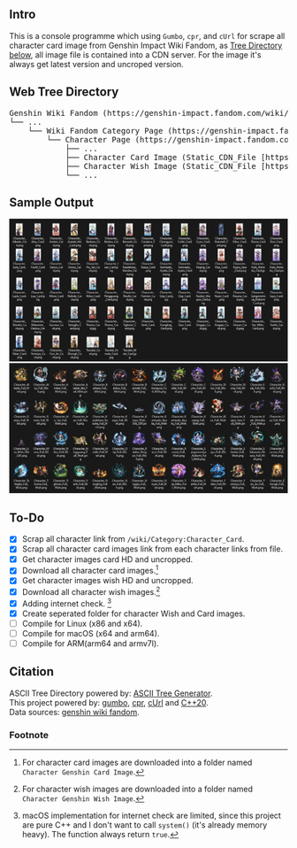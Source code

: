 ﻿## Intro

This is a console programme which using `Gumbo`, `cpr`, and `cUrl` for scrape all character card image from Genshin Impact Wiki Fandom, as [Tree Directory below](##Web-Tree-Directory), all image file is contained into a CDN server. For the image it's always get latest version and uncroped version.

## Web Tree Directory

<pre>
Genshin Wiki Fandom (https://genshin-impact.fandom.com/wiki/Genshin_Impact_Wiki)
└── ...
    └── Wiki Fandom Category Page (https://genshin-impact.fandom.com/wiki/Category:Character_Cards)
        └── Character Page (https://genshin-impact.fandom.com/wiki/*Character_Name*)
            ├── ...
            ├── Character Card Image (Static_CDN_File [https://static.wikia.nocookie.net/gensin-impact/images/8/8d/*Character_Name*/revision/latest/])
            ├── Character Wish Image (Static_CDN_File [https://static.wikia.nocookie.net/gensin-impact/images/8/8d/*Character_Name*/revision/latest/])
            └── ...
</pre>

## Sample Output

![sample_output_card](samples/Card.png)
![sample_output_wish](samples/Wish.png)

## To-Do

- [x] Scrap all character link from `/wiki/Category:Character_Card`.
- [x] Scrap all character card images link from each character links from file.
- [x] Get character images card HD and uncropped.
- [x] Download all character card images.[^img_download_cards]
- [x] Get character images wish HD and uncropped.
- [x] Download all character wish images.[^img_download_wishes]
- [x] Adding internet check. [^macOS_Imp]
- [x] Create seperated folder for character Wish and Card images.
- [ ] Compile for Linux (x86 and x64).
- [ ] Compile for macOS (x64 and arm64).
- [ ] Compile for ARM(arm64 and armv7l).

## Citation

ASCII Tree Directory powered by: [ASCII Tree Generator](https://codepen.io/weizhenye/details/eoYvye).   
This project powered by: [gumbo](https://github.com/google/gumbo-parser), [cpr](https://github.com/libcpr/cpr), [cUrl](https://curl.se/libcurl/) and [C++20](https://isocpp.org/std/the-standard).   
Data sources: [genshin wiki fandom](https://genshin-impact.fandom.com/wiki/Genshin_Impact_Wiki).   

### Footnote
[^macOS_Imp]: macOS implementation for internet check are limited, since this project are pure C++ and I don't want to call `system()` (it's already memory heavy). The function always return `true`.   
[^img_download_cards]: For character card images are downloaded into a folder named `Character Genshin Card Image`.
[^img_download_wishes]: For character wish images are downloaded into a folder named `Character Genshin Wish Image`.